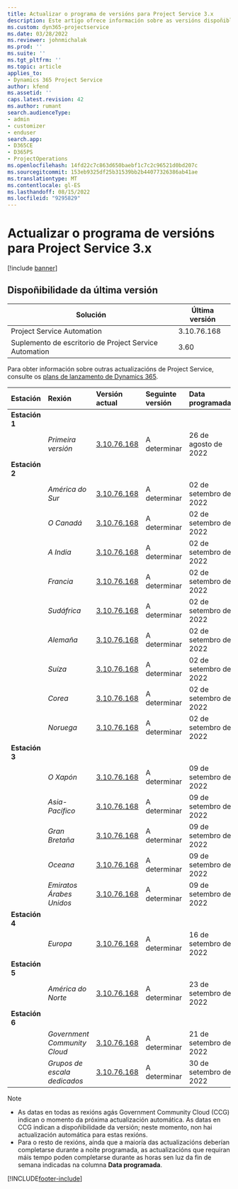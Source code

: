 ```yaml
---
title: Actualizar o programa de versións para Project Service 3.x
description: Este artigo ofrece información sobre as versións dispoñibles e próximas de Dynamics 365 Project Service Automation.
ms.custom: dyn365-projectservice
ms.date: 03/28/2022
ms.reviewer: johnmichalak
ms.prod: ''
ms.suite: ''
ms.tgt_pltfrm: ''
ms.topic: article
applies_to:
- Dynamics 365 Project Service
author: kfend
ms.assetid: ''
caps.latest.revision: 42
ms.author: rumant
search.audienceType:
- admin
- customizer
- enduser
search.app:
- D365CE
- D365PS
- ProjectOperations
ms.openlocfilehash: 14fd22c7c863d650baebf1c7c2c96521d0bd207c
ms.sourcegitcommit: 153eb9325df25b31539bb2b44077326386ab41ae
ms.translationtype: MT
ms.contentlocale: gl-ES
ms.lasthandoff: 08/15/2022
ms.locfileid: "9295829"
---
```

# <a name="update-release-schedule-for-project-service-3x"></a>Actualizar o programa de versións para Project Service 3.x

[!include [banner](../includes/psa-now-project-operations.md)]

## <a name="latest-version-availability"></a>Dispoñibilidade da última versión

| Solución  | Última versión |
|-------|----|
| Project Service Automation    | 3.10.76.168 |
| Suplemento de escritorio de Project Service Automation                | 3.60          |

Para obter información sobre outras actualizacións de Project Service, consulte os [plans de lanzamento de Dynamics 365](/dynamics365/release-plans/). 

| Estación  | Rexión | Versión actual | Seguinte versión |  Data programada
| :---   | :---   | :---   | :---   |:---   |         
|<strong>Estación 1</strong> | |  |  | |
| | <i>Primeira versión</i> | [3.10.76.168](whats-new-ur-45.md) | A determinar | 26 de agosto de 2022
|<strong>Estación 2</strong> | |  |  | |
| | <i>América do Sur</i> | [3.10.76.168](whats-new-ur-45.md) | A determinar | 02 de setembro de 2022
| | <i>O Canadá</i> | [3.10.76.168](whats-new-ur-45.md) | A determinar | 02 de setembro de 2022
| | <i>A India</i> | [3.10.76.168](whats-new-ur-45.md) | A determinar | 02 de setembro de 2022
| | <i>Francia</i> | [3.10.76.168](whats-new-ur-45.md) | A determinar | 02 de setembro de 2022
| | <i>Sudáfrica</i> | [3.10.76.168](whats-new-ur-45.md) | A determinar | 02 de setembro de 2022
| | <i>Alemaña</i> | [3.10.76.168](whats-new-ur-45.md) | A determinar | 02 de setembro de 2022
| | <i>Suíza</i> | [3.10.76.168](whats-new-ur-45.md) | A determinar | 02 de setembro de 2022
| | <i>Corea</i> | [3.10.76.168](whats-new-ur-45.md) | A determinar | 02 de setembro de 2022
| | <i>Noruega</i> | [3.10.76.168](whats-new-ur-45.md) | A determinar | 02 de setembro de 2022
|<strong>Estación 3</strong> | |  |  | |
| | <i>O Xapón</i> | [3.10.76.168](whats-new-ur-45.md) | A determinar | 09 de setembro de 2022
| | <i>Asia-Pacífico</i> | [3.10.76.168](whats-new-ur-45.md) | A determinar | 09 de setembro de 2022
| | <i>Gran Bretaña</i> | [3.10.76.168](whats-new-ur-45.md) | A determinar | 09 de setembro de 2022
| | <i>Oceana</i> | [3.10.76.168](whats-new-ur-45.md) | A determinar | 09 de setembro de 2022
| | <i>Emiratos Árabes Unidos</i> | [3.10.76.168](whats-new-ur-45.md) | A determinar | 09 de setembro de 2022
|<strong>Estación 4</strong> | |  |  | |
| | <i>Europa</i> | [3.10.76.168](whats-new-ur-45.md) | A determinar | 16 de setembro de 2022
|<strong>Estación 5</strong> | |  |  | |
| | <i>América do Norte</i> | [3.10.76.168](whats-new-ur-45.md) | A determinar | 23 de setembro de 2022
|<strong>Estación 6</strong> | |  |  | |
| | <i>Government Community Cloud</i> | [3.10.76.168](whats-new-ur-45.md) | A determinar | 21 de setembro de 2022
| | <i>Grupos de escala dedicados</i> | [3.10.76.168](whats-new-ur-45.md) | A determinar | 30 de setembro de 2022




>[!Note]
> - As datas en todas as rexións agás Government Community Cloud (CCG) indican o momento da próxima actualización automática. As datas en CCG indican a dispoñibilidade da versión; neste momento, non hai actualización automática para estas rexións.
> - Para o resto de rexións, aínda que a maioría das actualizacións deberían completarse durante a noite programada, as actualizacións que requiran máis tempo poden completarse durante as horas sen luz da fin de semana indicadas na columna **Data programada**.


[!INCLUDE[footer-include](../includes/footer-banner.md)]
